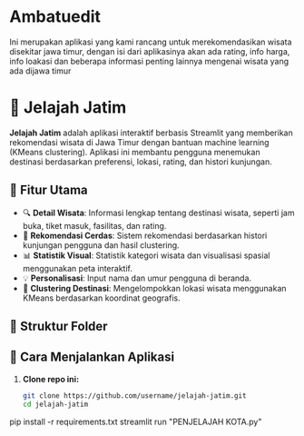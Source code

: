 # Ambatuedit
Ini merupakan aplikasi yang kami rancang untuk merekomendasikan wisata disekitar jawa timur, dengan isi dari aplikasinya akan ada rating, info harga, info loakasi dan beberapa informasi penting lainnya mengenai wisata yang ada dijawa timur

# 🌄 Jelajah Jatim

**Jelajah Jatim** adalah aplikasi interaktif berbasis Streamlit yang memberikan rekomendasi wisata di Jawa Timur dengan bantuan machine learning (KMeans clustering). Aplikasi ini membantu pengguna menemukan destinasi berdasarkan preferensi, lokasi, rating, dan histori kunjungan.

## 🧭 Fitur Utama

- 🔍 **Detail Wisata**: Informasi lengkap tentang destinasi wisata, seperti jam buka, tiket masuk, fasilitas, dan rating.
- 🎯 **Rekomendasi Cerdas**: Sistem rekomendasi berdasarkan histori kunjungan pengguna dan hasil clustering.
- 📊 **Statistik Visual**: Statistik kategori wisata dan visualisasi spasial menggunakan peta interaktif.
- 💡 **Personalisasi**: Input nama dan umur pengguna di beranda.
- 📍 **Clustering Destinasi**: Mengelompokkan lokasi wisata menggunakan KMeans berdasarkan koordinat geografis.

## 📂 Struktur Folder


## 🚀 Cara Menjalankan Aplikasi

1. **Clone repo ini:**
   ```bash
   git clone https://github.com/username/jelajah-jatim.git
   cd jelajah-jatim
pip install -r requirements.txt
streamlit run "PENJELAJAH KOTA.py"
